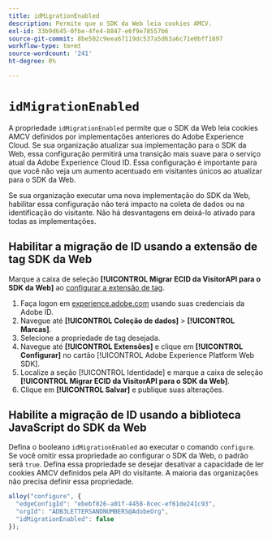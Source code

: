 ```yaml
---
title: idMigrationEnabled
description: Permite que o SDK da Web leia cookies AMCV.
exl-id: 33b9d645-0fbe-4fe4-8847-e6f9e78557b6
source-git-commit: 8be502c9eea67119dc537a5d63a6c71e0bff1697
workflow-type: tm+mt
source-wordcount: '241'
ht-degree: 0%

---
```


# `idMigrationEnabled`

A propriedade `idMigrationEnabled` permite que o SDK da Web leia cookies AMCV definidos por implementações anteriores do Adobe Experience Cloud. Se sua organização atualizar sua implementação para o SDK da Web, essa configuração permitirá uma transição mais suave para o serviço atual da Adobe Experience Cloud ID. Essa configuração é importante para que você não veja um aumento acentuado em visitantes únicos ao atualizar para o SDK da Web.

Se sua organização executar uma nova implementação do SDK da Web, habilitar essa configuração não terá impacto na coleta de dados ou na identificação do visitante. Não há desvantagens em deixá-lo ativado para todas as implementações.

## Habilitar a migração de ID usando a extensão de tag SDK da Web

Marque a caixa de seleção **[!UICONTROL Migrar ECID da VisitorAPI para o SDK da Web]** ao [configurar a extensão de tag](/help/tags/extensions/client/web-sdk/web-sdk-extension-configuration.md).

1. Faça logon em [experience.adobe.com](https://experience.adobe.com) usando suas credenciais da Adobe ID.
1. Navegue até **[!UICONTROL Coleção de dados]** > **[!UICONTROL Marcas]**.
1. Selecione a propriedade de tag desejada.
1. Navegue até **[!UICONTROL Extensões]** e clique em **[!UICONTROL Configurar]** no cartão [!UICONTROL Adobe Experience Platform Web SDK].
1. Localize a seção [!UICONTROL Identidade] e marque a caixa de seleção **[!UICONTROL Migrar ECID da VisitorAPI para o SDK da Web]**.
1. Clique em **[!UICONTROL Salvar]** e publique suas alterações.

## Habilite a migração de ID usando a biblioteca JavaScript do SDK da Web

Defina o booleano `idMigrationEnabled` ao executar o comando `configure`. Se você omitir essa propriedade ao configurar o SDK da Web, o padrão será `true`. Defina essa propriedade se desejar desativar a capacidade de ler cookies AMCV definidos pela API do visitante. A maioria das organizações não precisa definir essa propriedade.

```js
alloy("configure", {
  "edgeConfigId": "ebebf826-a01f-4458-8cec-ef61de241c93",
  "orgId": "ADB3LETTERSANDNUMBERS@AdobeOrg",
  "idMigrationEnabled": false
});
```
